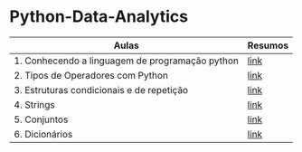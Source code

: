 # Python-Data-Analytics

| Aulas | Resumos |
|-------|---------|
| 1. Conhecendo a linguagem de programação python | [link](<aulas/1 - Conhecendo a linguagem de programação python.md>) |
| 2. Tipos de Operadores com Python | [link](<aulas/2 - Tipos de Operadores com Python.md>) |
| 3. Estruturas condicionais e de repetição | [link](<aulas\3 - Estruturas condicionais e de repetição.md>) |
| 4. Strings | [link](<aulas\4 - Strings.md>) |
| 5. Conjuntos | [link](<aulas\5 - Conjuntos.md>) |
| 6. Dicionários | [link](<aulas\6 - Dicionários.md>) |